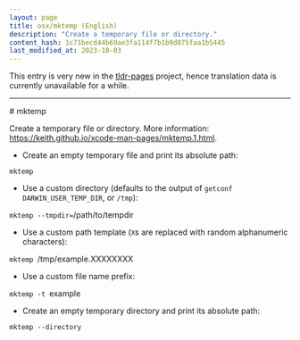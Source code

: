 ```yaml
---
layout: page
title: osx/mktemp (English)
description: "Create a temporary file or directory."
content_hash: 1c71becd44b69ae3fa114f7b1b9d875faa1b5445
last_modified_at: 2023-10-03
---
```


This entry is very new in the [tldr-pages](https://github.com/tldr-pages/tldr) project, hence translation data is currently unavailable for a while.

<hr># mktemp

Create a temporary file or directory.
More information: <https://keith.github.io/xcode-man-pages/mktemp.1.html>.

- Create an empty temporary file and print its absolute path:

`mktemp`

- Use a custom directory (defaults to the output of `getconf DARWIN_USER_TEMP_DIR`, or `/tmp`):

`mktemp --tmpdir=`<span class="tldr-var badge badge-pill bg-dark-lm bg-white-dm text-white-lm text-dark-dm font-weight-bold">/path/to/tempdir</span>

- Use a custom path template (`X`s are replaced with random alphanumeric characters):

`mktemp `<span class="tldr-var badge badge-pill bg-dark-lm bg-white-dm text-white-lm text-dark-dm font-weight-bold">/tmp/example.XXXXXXXX</span>

- Use a custom file name prefix:

`mktemp -t `<span class="tldr-var badge badge-pill bg-dark-lm bg-white-dm text-white-lm text-dark-dm font-weight-bold">example</span>

- Create an empty temporary directory and print its absolute path:

`mktemp --directory`
